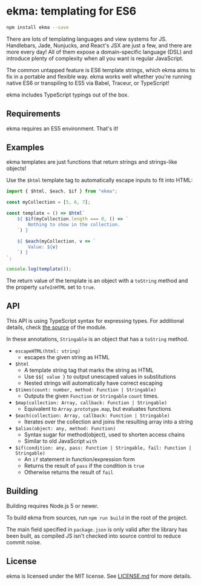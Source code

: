 # ekma: templating for ES6
```sh
npm install ekma --save
```

There are lots of templating languages and view systems for JS. Handlebars, Jade, Nunjucks, and React's JSX are just a few, and there are more every day! All of them expose a domain-specific language (DSL) and introduce plenty of complexity when all you want is regular JavaScript.

The common untapped feature is ES6 template strings, which ekma aims to fix in a portable and flexible way. ekma works well whether you're running native ES6 or transpiling to ES5 via Babel, Traceur, or TypeScript!

ekma includes TypeScript typings out of the box.

## Requirements
ekma requires an ES5 environment. That's it!

## Examples
ekma templates are just functions that return strings and strings-like objects!

Use the `$html` template tag to automatically escape inputs to fit into HTML:

```js
import { $html, $each, $if } from "ekma";

const myCollection = [5, 6, 7];

const template = () => $html`
	${ $if(myCollection.length === 0, () => `
		Nothing to show in the collection.
	`) }

	${ $each(myCollection, v => `
		Value: ${v}
	`) }
`;

console.log(template());
```

The return value of the template is an object with a `toString` method and the property `safeInHTML` set to `true`.

## API

This API is using TypeScript syntax for expressing types. For additional details, check [the source](https://github.com/LPGhatguy/ekma/blob/master/src/index.ts) of the module.

In these annotations, `Stringable` is an object that has a `toString` method.

- `escapeHTML(html: string)`
	- escapes the given string as HTML
- `$html`
	- A template string tag that marks the string as HTML
	- Use `$${ value }` to output unescaped values in substitutions
	- Nested strings will automatically have correct escaping
- `$times(count: number, method: Function | Stringable)`
	- Outputs the given `Function` or `Stringable` `count` times.
- `$map(collection: Array, callback: Function | Stringable)`
	- Equivalent to `Array.prototype.map`, but evaluates functions
- `$each(collection: Array, callback: Function | Stringable)`
	- Iterates over the collection and joins the resulting array into a string
- `$alias(object: any, method: Function)`
	- Syntax sugar for method(object), used to shorten access chains
	- Similar to old JavaScript `with`
- `$if(condition: any, pass: Function | Stringable, fail: Function | Stringable)`
	- An `if` statement in function/expression form
	- Returns the result of `pass` if the condition is `true`
	- Otherwise returns the result of `fail`


## Building
Building requires Node.js 5 or newer.

To build ekma from sources, run `npm run build` in the root of the project.

The main field specified in `package.json` is only valid after the library has been built, as compiled JS isn't checked into source control to reduce commit noise.

## License
ekma is licensed under the MIT license. See [LICENSE.md](LICENSE.md) for more details.